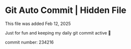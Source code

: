 # Git Auto Commit | Hidden File

This file was added Feb 12, 2025

Just for fun and keeping my daily git commit active 🤪

commit number: 234216
